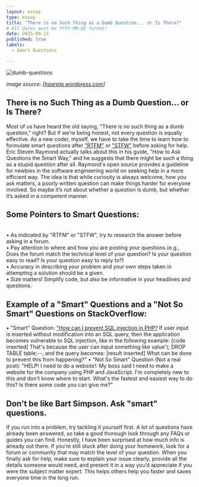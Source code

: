 ```yaml
---
layout: essay
type: essay
title: "There is no Such Thing as a Dumb Question... or Is There?"
# All dates must be YYYY-MM-DD format!
date: 2025-09-11
published: true
labels:
  - Smart Questions

---
```


![dumb-questions](https://github.com/user-attachments/assets/9375705b-e3d2-4018-bd67-03e4e9685cd0)

*image source: [[haarpia.wordpress.com](https://haarpia.wordpress.com/tag/bart-simpson/)]*


## There is no Such Thing as a Dumb Question... or Is There?

Most of us have heard the old saying, "There is no such thing as a dumb question," right? But if we’re being honest, not every question is equally effective. As a new coder, myself, we have to take the time to learn how to formulate smart questions after ["RTFM"](http://www.catb.org/esr/faqs/smart-questions.html#rtfm) or ["STFW"](http://www.catb.org/esr/faqs/smart-questions.html#rtfm) before asking for help. Eric Steven Raymond actually talks about this in his guide, "How to Ask Questions the Smart Way," and he suggests that there might be such a thing as a stupid question after all. Raymond's open source provides a guideline for newbies in the software engineering world on seeking help in a more efficient way. The idea is that while curiosity is always welcome, how you ask matters, a poorly written question can make things harder for everyone involved. So maybe it’s not about whether a question is dumb, but whether it’s asked in a competent manner.

## Some Pointers to Smart Questions:
  <br>
•	As indicated by "RTFM" or "STFW", try to research the answer before asking in a forum. 
  <br>
•	Pay attention to where and how you are posting your questions (e.g., Does the forum match the technical level of your question? Is your question easy to read? Is your question easy to reply to?)
  <br>
•	Accuracy in describing your problem and your own steps taken in attempting a solution should be a given.
  <br>
•	Size matters! Simplify code, but also be informative in your headlines and questions.
  <br>

## Example of a "Smart" Questions and a "Not So Smart" Questions on StackOverflow:

•	"Smart" Question: 
["How can I prevent SQL injection in PHP?](https://stackoverflow.com/questions/60174/how-can-i-prevent-sql-injection-in-php)
 If user input is inserted without modification into an SQL query, then the application becomes vulnerable to SQL injection, like in the following example:
[code inserted]
That's because the user can input something like value'); DROP TABLE table;--, and the query becomes:
[result inserted]
What can be done to prevent this from happening?"
•	"Not So Smart" Question (Not a real post):
"HELP! I need to do a website!:
My boss said I need to make a website for the company using PHP and JavaScript. I'm completely new to this and don't know where to start. What's the fastest and easiest way to do this? Is there some code you can give me?"
<br>

## Don't be like Bart Simpson. Ask "smart" questions.

If you run into a problem, try tackling it yourself first. A lot of questions have already been answered, so take a good thorough look through any FAQs or guides you can find. Honestly, I have been surprised at how much info is already out there. If you’re still stuck after doing your homework, look for a forum or community that may match the level of your question. When you finally ask for help, make sure to explain your issue clearly, provide all the details someone would need, and present it in a way you’d appreciate if you were the subject matter expert. This helps others help you faster and saves everyone time in the long run.
<br>
<br>
